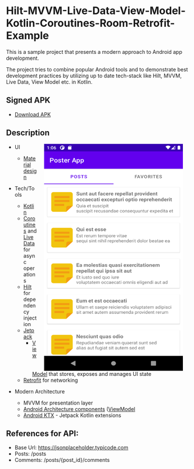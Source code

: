 # Hilt-MVVM-Live-Data-View-Model-Kotlin-Coroutines-Room-Retrofit-Example

This is a sample project that presents a modern approach to Android app development.

The project tries to combine popular Android tools and to demonstrate best development practices by utilizing up to date tech-stack like Hilt, MVVM, Live Data, View Model etc. in Kotlin.

  ## Signed APK 

   * [Download APK]([https://kotlinlang.org/](https://github.com/dheeraj-bhadoria/Hilt-MVVM-Live-Data-View-Model-Kotlin-Coroutines-Room-Retrofit-Example/blob/main/signed_apk/app-release.apk))

  ## Description

  <img src="poster1.png" width="380" height="620" align="right" hspace="20">

  * UI 
     * [Material design](https://material.io/design)

  * Tech/Tools
      * [Kotlin](https://kotlinlang.org/)
      * [Coroutines](https://kotlinlang.org/docs/reference/coroutines-overview.html) and [LiveData](https://developer.android.com/topic/libraries/architecture/livedata) for async operations
      * [Hilt](https://developer.android.com/training/dependency-injection/hilt-android) for dependency injection
      * [Jetpack](https://developer.android.com/jetpack)
          * [ViewModel](https://developer.android.com/topic/libraries/architecture/viewmodel) that stores, exposes and manages UI state
      * [Retrofit](https://square.github.io/retrofit/) for networking
    
  * Modern Architecture
      * MVVM for presentation layer
      * [Android Architecture components](https://developer.android.com/topic/libraries/architecture) ([ViewModel](https://developer.android.com/topic/libraries/architecture/viewmodel)
      * [Android KTX](https://developer.android.com/kotlin/ktx) - Jetpack Kotlin extensions

   ##  References for API:
   * Base Url: https://jsonplaceholder.typicode.com
   * Posts: /posts
   * Comments: /posts/{post_id}/comments
